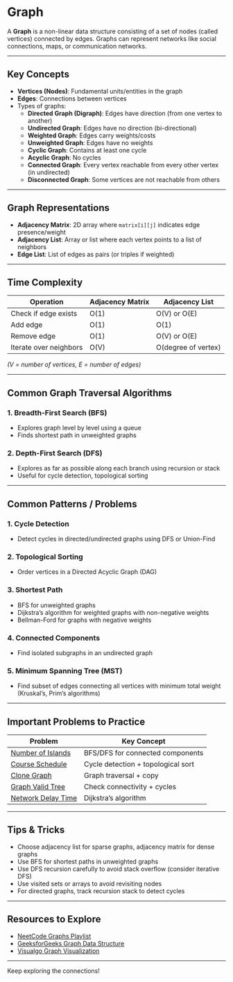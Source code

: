 # Graph

A **Graph** is a non-linear data structure consisting of a set of nodes (called vertices) connected by edges. Graphs can represent networks like social connections, maps, or communication networks.

---

## Key Concepts

- **Vertices (Nodes)**: Fundamental units/entities in the graph
- **Edges**: Connections between vertices
- Types of graphs:
  - **Directed Graph (Digraph)**: Edges have direction (from one vertex to another)
  - **Undirected Graph**: Edges have no direction (bi-directional)
  - **Weighted Graph**: Edges carry weights/costs
  - **Unweighted Graph**: Edges have no weights
  - **Cyclic Graph**: Contains at least one cycle
  - **Acyclic Graph**: No cycles
  - **Connected Graph**: Every vertex reachable from every other vertex (in undirected)
  - **Disconnected Graph**: Some vertices are not reachable from others

---

## Graph Representations

- **Adjacency Matrix**: 2D array where `matrix[i][j]` indicates edge presence/weight
- **Adjacency List**: Array or list where each vertex points to a list of neighbors
- **Edge List**: List of edges as pairs (or triples if weighted)

---

## Time Complexity

| Operation                        | Adjacency Matrix | Adjacency List  |
|---------------------------------|------------------|-----------------|
| Check if edge exists             | O(1)             | O(V) or O(E)    |
| Add edge                        | O(1)             | O(1)            |
| Remove edge                    | O(1)             | O(V) or O(E)    |
| Iterate over neighbors          | O(V)             | O(degree of vertex) |

*(V = number of vertices, E = number of edges)*

---

## Common Graph Traversal Algorithms

### 1. Breadth-First Search (BFS)
- Explores graph level by level using a queue
- Finds shortest path in unweighted graphs

### 2. Depth-First Search (DFS)
- Explores as far as possible along each branch using recursion or stack
- Useful for cycle detection, topological sorting

---

## Common Patterns / Problems

### 1. Cycle Detection
- Detect cycles in directed/undirected graphs using DFS or Union-Find

### 2. Topological Sorting
- Order vertices in a Directed Acyclic Graph (DAG)

### 3. Shortest Path
- BFS for unweighted graphs
- Dijkstra’s algorithm for weighted graphs with non-negative weights
- Bellman-Ford for graphs with negative weights

### 4. Connected Components
- Find isolated subgraphs in an undirected graph

### 5. Minimum Spanning Tree (MST)
- Find subset of edges connecting all vertices with minimum total weight (Kruskal’s, Prim’s algorithms)

---

## Important Problems to Practice

| Problem                                                | Key Concept                 |
|-------------------------------------------------------|-----------------------------|
| [Number of Islands](https://leetcode.com/problems/number-of-islands/)               | BFS/DFS for connected components |
| [Course Schedule](https://leetcode.com/problems/course-schedule/)                   | Cycle detection + topological sort|
| [Clone Graph](https://leetcode.com/problems/clone-graph/)                           | Graph traversal + copy        |
| [Graph Valid Tree](https://leetcode.com/problems/graph-valid-tree/)                 | Check connectivity + cycles  |
| [Network Delay Time](https://leetcode.com/problems/network-delay-time/)             | Dijkstra’s algorithm          |

---

## Tips & Tricks

- Choose adjacency list for sparse graphs, adjacency matrix for dense graphs
- Use BFS for shortest paths in unweighted graphs
- Use DFS recursion carefully to avoid stack overflow (consider iterative DFS)
- Use visited sets or arrays to avoid revisiting nodes
- For directed graphs, track recursion stack to detect cycles

---

## Resources to Explore

- [NeetCode Graphs Playlist](https://www.youtube.com/playlist?list=PLot-Xpze53ldVwtstag2TL4HQhAnC8ATf)
- [GeeksforGeeks Graph Data Structure](https://www.geeksforgeeks.org/graph-data-structure-and-algorithms/)
- [Visualgo Graph Visualization](https://visualgo.net/en/graphds)

---

Keep exploring the connections! 
